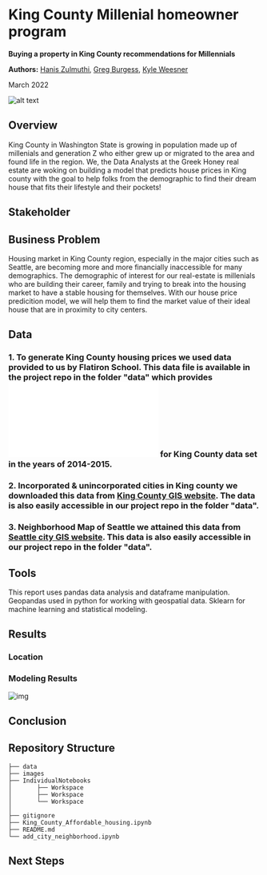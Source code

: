 # King County Millenial homeowner program

**Buying a property in King County recommendations for Millennials**

**Authors:** [Hanis Zulmuthi](https://github.com/hanis-z), [Greg Burgess](https://github.com/gcburgess), [Kyle Weesner](https://github.com/KyleWeesner)

March 2022

![alt text](https://www.condosky.com/wp-content/uploads/2019/06/Young-Families-Condos-Toronto-e1561577724820.jpg)

## Overview
King County in Washington State is growing in population made up of millenials and generation Z who either grew up or migrated to the area and found life in the region. We, the Data Analysts at the Greek Honey real estate are woking on building a model that predicts house prices in King county with the goal to help folks from the demographic to find their dream house that fits their lifestyle and their pockets!
 
## Stakeholder  
  
## Business Problem
Housing market in King County region, especially in the major cities such as Seattle, are becoming more and more financially inaccessible for many demographics. The demographic of interest for our real-estate is millenials who are building their career, family and trying to break into the housing market to have a stable housing for themselves. With our house price predicition model, we will help them to find the market value of their ideal house that are in proximity to city centers.
  
## Data 
### 1. To generate King County housing prices we used data provided to us by Flatiron School. This data file is available in the project repo in the folder "data" which provides ![column names and descriptions](./data/column_names.md) for King County data set in the years of 2014-2015.

### 2.  Incorporated & unincorporated cities in King county we downloaded this data from [King County GIS website](https://gis-kingcounty.opendata.arcgis.com/datasets/kingcounty::cities-and-unincorporated-king-county-city-kc-area/explore?location=47.430582%2C-121.809200%2C10.02). The data is also easily accessible in our project repo in the folder "data".

### 3. Neighborhood Map of Seattle we attained this data from [Seattle city GIS website](https://data-seattlecitygis.opendata.arcgis.com/datasets/neighborhood-map-atlas-districts/explore?location=47.628714%2C-122.338313%2C11.43%5D). This data is also easily accessible in our project repo in the folder "data".

## Tools
This report uses pandas data analysis and dataframe manipulation.
Geopandas used in python for working with geospatial data.
Sklearn for machine learning and statistical modeling. 

## Results
### Location  
  
### Modeling Results 

![img](./images/DevelopementofthePredictiveModel.jpg)

## Conclusion
  
## Repository Structure
  ```
├── data  
├── images
├── IndividualNotebooks  
│       ├── Workspace
│       ├── Workspace
│       └── Workspace
│
├── gitignore
├── King_County_Affordable_housing.ipynb
├── README.md
└── add_city_neighborhood.ipynb  
  
  ```
## Next Steps  
